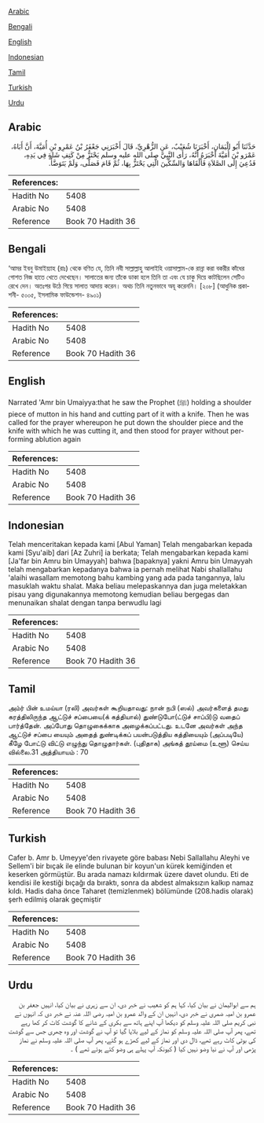 [Arabic](#arabic)

[Bengali](#bengali)

[English](#english)

[Indonesian](#indonesian)

[Tamil](#tamil)

[Turkish](#turkish)

[Urdu](#urdu)

## Arabic


<div dir="rtl" lang="ar" style={{fontSize:'larger',backgroundColor:'#f8f9fa',padding:20}}>
حَدَّثَنَا أَبُو الْيَمَانِ، أَخْبَرَنَا شُعَيْبٌ، عَنِ الزُّهْرِيِّ، قَالَ أَخْبَرَنِي جَعْفَرُ بْنُ عَمْرِو بْنِ أُمَيَّةَ، أَنَّ أَبَاهُ، عَمْرَو بْنَ أُمَيَّةَ أَخْبَرَهُ أَنَّهُ، رَأَى النَّبِيَّ صلى الله عليه وسلم يَحْتَزُّ مِنْ كَتِفِ شَاةٍ فِي يَدِهِ، فَدُعِيَ إِلَى الصَّلاَةِ فَأَلْقَاهَا وَالسِّكِّينَ الَّتِي يَحْتَزُّ بِهَا، ثُمَّ قَامَ فَصَلَّى، وَلَمْ يَتَوَضَّأْ‏.‏
</div>
<div style={{backgroundColor:'#f8f9fa',padding:20, marginBottom: 10}}><table> <thead> <tr> <th>References:</th> <th></th> </tr> </thead> <tbody><tr><td>Hadith No</td><td>5408</td></tr><tr><td>Arabic No</td><td>5408</td></tr><tr><td>Reference</td><td>Book 70 Hadith 36</td></tr></tbody></table></div>

## Bengali


<div dir="ltr" lang="bn" style={{fontSize:'larger',backgroundColor:'#f8f9fa',padding:20}}>
‘আমর ইবনু উমাইয়্যাহ (রাঃ) থেকে বণিত যে, তিনি নবী সাল্লাল্লাহু আলাইহি ওয়াসাল্লাম-কে রান্না করা বকরীর কাঁধের গোশত নিজ হাতে খেতে দেখেছেন। সালাতের জন্য তাঁকে ডাকা হলে তিনি তা এবং যে চাকু দিয়ে কাটছিলেন সেটিও রেখে দেন। অতঃপর উঠে গিয়ে সালাত আদায় করেন। অথচ তিনি নতুনভাবে অযূ করেননি। [২০৮] (আধুনিক প্রকাশনী- ৫০০৫, ইসলামিক ফাউন্ডেশন- ৪৯০১)
</div>
<div style={{backgroundColor:'#f8f9fa',padding:20, marginBottom: 10}}><table> <thead> <tr> <th>References:</th> <th></th> </tr> </thead> <tbody><tr><td>Hadith No</td><td>5408</td></tr><tr><td>Arabic No</td><td>5408</td></tr><tr><td>Reference</td><td>Book 70 Hadith 36</td></tr></tbody></table></div>

## English


<div dir="ltr" lang="en" style={{fontSize:'larger',backgroundColor:'#f8f9fa',padding:20}}>
Narrated 'Amr bin Umaiyya:that he saw the Prophet (ﷺ) holding a shoulder piece of mutton in his hand and cutting part of it with a knife. Then he was called for the prayer whereupon he put down the shoulder piece and the knife with which he was cutting it, and then stood for prayer without performing ablution again
</div>
<div style={{backgroundColor:'#f8f9fa',padding:20, marginBottom: 10}}><table> <thead> <tr> <th>References:</th> <th></th> </tr> </thead> <tbody><tr><td>Hadith No</td><td>5408</td></tr><tr><td>Arabic No</td><td>5408</td></tr><tr><td>Reference</td><td>Book 70 Hadith 36</td></tr></tbody></table></div>

## Indonesian


<div dir="ltr" lang="id" style={{fontSize:'larger',backgroundColor:'#f8f9fa',padding:20}}>
Telah menceritakan kepada kami [Abul Yaman] Telah mengabarkan kepada kami [Syu'aib] dari [Az Zuhri] ia berkata; Telah mengabarkan kepada kami [Ja'far bin Amru bin Umayyah] bahwa [bapaknya] yakni Amru bin Umayyah telah mengabarkan kepadanya bahwa ia pernah melihat Nabi shallallahu 'alaihi wasallam memotong bahu kambing yang ada pada tangannya, lalu masuklah waktu shalat. Maka beliau melepaskannya dan juga meletakkan pisau yang digunakannya memotong kemudian beliau bergegas dan menunaikan shalat dengan tanpa berwudlu lagi
</div>
<div style={{backgroundColor:'#f8f9fa',padding:20, marginBottom: 10}}><table> <thead> <tr> <th>References:</th> <th></th> </tr> </thead> <tbody><tr><td>Hadith No</td><td>5408</td></tr><tr><td>Arabic No</td><td>5408</td></tr><tr><td>Reference</td><td>Book 70 Hadith 36</td></tr></tbody></table></div>

## Tamil


<div dir="ltr" lang="ta" style={{fontSize:'larger',backgroundColor:'#f8f9fa',padding:20}}>
அம்ர் பின் உமய்யா (ரலி) அவர்கள் கூறியதாவது: நான் நபி (ஸல்) அவர்களைத் தமது கரத்திலிருந்த ஆட்டுச் சப்பையை(க் கத்தியால்) துண்டுபோ(ட்டுச் சாப்பி)டு வதைப் பார்த்தேன். அப்போது தொழுகைக்காக அழைக்கப்பட்டது. உடனே அவர்கள் அந்த ஆட்டுச் சப்பை யையும் அதைத் துண்டிக்கப் பயன்படுத்திய கத்தியையும் (அப்படியே) கீழே போட்டு விட்டு எழுந்து தொழுதார்கள். (புதிதாக) அங்கத் தூய்மை (உளூ) செய்ய வில்லை.31 அத்தியாயம் : 70
</div>
<div style={{backgroundColor:'#f8f9fa',padding:20, marginBottom: 10}}><table> <thead> <tr> <th>References:</th> <th></th> </tr> </thead> <tbody><tr><td>Hadith No</td><td>5408</td></tr><tr><td>Arabic No</td><td>5408</td></tr><tr><td>Reference</td><td>Book 70 Hadith 36</td></tr></tbody></table></div>

## Turkish


<div dir="ltr" lang="tr" style={{fontSize:'larger',backgroundColor:'#f8f9fa',padding:20}}>
Cafer b. Amr b. Umeyye'den rivayete göre babası Nebi Sallallahu Aleyhi ve Sellem'i bir bıçak ile elinde bulunan bir koyun'un kürek kemiğinden et keserken görmüştür. Bu arada namazı kıldırmak üzere davet olundu. Eti de kendisi ile kestiği bıçağı da bıraktı, sonra da abdest almaksızın kalkıp namaz kıldı. Hadis daha önce Taharet (temizlenmek) bölümünde (208.hadis olarak) şerh edilmiş olarak geçmiştir
</div>
<div style={{backgroundColor:'#f8f9fa',padding:20, marginBottom: 10}}><table> <thead> <tr> <th>References:</th> <th></th> </tr> </thead> <tbody><tr><td>Hadith No</td><td>5408</td></tr><tr><td>Arabic No</td><td>5408</td></tr><tr><td>Reference</td><td>Book 70 Hadith 36</td></tr></tbody></table></div>

## Urdu


<div dir="rtl" lang="ur" style={{fontSize:'larger',backgroundColor:'#f8f9fa',padding:20}}>
ہم سے ابوالیمان نے بیان کیا، کہا ہم کو شعیب نے خبر دی، ان سے زہری نے بیان کیا، انہیں جعفر بن عمرو بن امیہ ضمری نے خبر دی، انہیں ان کے والد عمرو بن امیہ رضی اللہ عنہ نے خبر دی کہ انہوں نے نبی کریم صلی اللہ علیہ وسلم کو دیکھا آپ اپنے ہاتھ سے بکری کے شانے کا گوشت کاٹ کر کھا رہے تھے، پھر آپ صلی اللہ علیہ وسلم کو نماز کے لیے بلایا گیا تو آپ نے گوشت اور وہ چھری جس سے گوشت کی بوٹی کاٹ رہے تھے، ڈال دی اور نماز کے لیے کھڑے ہو گئے، پھر آپ صلی اللہ علیہ وسلم نے نماز پڑھی اور آپ نے نیا وضو نہیں کیا ( کیونکہ آپ پہلے ہی وضو کئے ہوئے تھے ) ۔
</div>
<div style={{backgroundColor:'#f8f9fa',padding:20, marginBottom: 10}}><table> <thead> <tr> <th>References:</th> <th></th> </tr> </thead> <tbody><tr><td>Hadith No</td><td>5408</td></tr><tr><td>Arabic No</td><td>5408</td></tr><tr><td>Reference</td><td>Book 70 Hadith 36</td></tr></tbody></table></div>